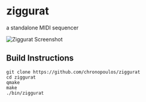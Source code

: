 # ziggurat
a standalone MIDI sequencer

![Ziggurat Screenshot](https://static1.squarespace.com/static/54d8093fe4b02ef1156307b5/t/5aaa1adfe4966b47162a5bb1/1521097480359/ziggurat_screenshot.png)

## Build Instructions

```
git clone https://github.com/chronopoulos/ziggurat
cd ziggurat
qmake
make
./bin/ziggurat
```
